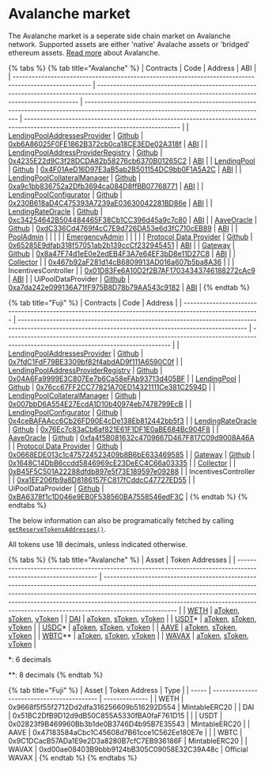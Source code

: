 # Avalanche market

The Avalanche market is a seperate side chain market on Avalanche network. Supported assets are either 'native' Avalache assets or 'bridged' ethereum assets. [Read more](https://www.avax.network) about Avalanche.

{% tabs %}
{% tab title="Avalanche" %}
| Contracts                                                                                              | Code                                                                                                                                                   | Address                                                                                                                                 | ABI                                                                                                                             |
| ------------------------------------------------------------------------------------------------------ | ------------------------------------------------------------------------------------------------------------------------------------------------------ | --------------------------------------------------------------------------------------------------------------------------------------- | ------------------------------------------------------------------------------------------------------------------------------- |
| [LendingPoolAddressesProvider](../the-core-protocol/addresses-provider/)                               | [Github](https://github.com/aave/protocol-v2/blob/Deployment%23001/contracts/protocol/configuration/LendingPoolAddressesProvider.sol)                  | [0xb6A86025F0FE1862B372cb0ca18CE3EDe02A318f](https://snowtrace.io/address/0xb6A86025F0FE1862B372cb0ca18CE3EDe02A318f/contracts#code)    | [ABI](https://api.snowtrace.io/api?module=contract&action=getabi&address=0xb6A86025F0FE1862B372cb0ca18CE3EDe02A318f&format=raw) |
| [LendingPoolAddressProviderRegistry](../the-core-protocol/addresses-provider-registry/)                | [Github](https://github.com/aave/protocol-v2/blob/Deployment%23001/contracts/protocol/configuration/LendingPoolAddressesProviderRegistry.sol)          | [0x4235E22d9C3f28DCDA82b58276cb6370B01265C2](https://snowtrace.io/address/0x4235E22d9C3f28DCDA82b58276cb6370B01265C2/contracts#code)    | [ABI](https://api.snowtrace.io/api?module=contract&action=getabi&address=0x4235E22d9C3f28DCDA82b58276cb6370B01265C2&format=raw) |
| [LendingPool](../the-core-protocol/lendingpool/)                                                       | [Github](https://github.com/aave/protocol-v2/blob/Deployment%23001/contracts/protocol/lendingpool/LendingPool.sol)                                     | [0x4F01AeD16D97E3aB5ab2B501154DC9bb0F1A5A2C](https://snowtrace.io/address/0x4F01AeD16D97E3aB5ab2B501154DC9bb0F1A5A2C/contracts#code)    | [ABI](https://api.snowtrace.io/api?module=contract&action=getabi&address=0x4F01AeD16D97E3aB5ab2B501154DC9bb0F1A5A2C&format=raw) |
| [LendingPoolCollateralManager](../the-core-protocol/protocol-overview.md#lendingpoolcollateralmanager) | [Github](https://github.com/aave/protocol-v2/blob/Deployment%23001/contracts/protocol/lendingpool/LendingPoolCollateralManager.sol)                    | [0xa9c1bb836752a2Dfb3694ca084D8ffBB07768771](https://snowtrace.io/address/0xa9c1bb836752a2Dfb3694ca084D8ffBB07768771/contracts#code)    | [ABI](https://api.snowtrace.io/api?module=contract&action=getabi&address=0xa9c1bb836752a2Dfb3694ca084D8ffBB07768771&format=raw) |
| [LendingPoolConfigurator](../the-core-protocol/protocol-overview.md#lending-pool-configurator)         | [Github](https://github.com/aave/protocol-v2/blob/Deployment%23001/contracts/protocol/lendingpool/LendingPoolConfigurator.sol)                         | [0x230B618aD4C475393A7239aE03630042281BD86e](https://snowtrace.io/address/0x230B618aD4C475393A7239aE03630042281BD86e/contracts#code)    | [ABI](https://api.snowtrace.io/api?module=contract&action=getabi&address=0xc7938af7ec68c3d5ac3a396e28661b3e366b8fcf&format=raw) |
| [LendingRateOracle](../the-core-protocol/protocol-overview.md#interest-rate-strategy)                  | [Github](https://github.com/aave/protocol-v2/blob/Deployment%23001/contracts/mocks/oracle/LendingRateOracle.sol)                                       | [0xc34254642B504484465F38Cb1CC396d45a9c7c80](https://snowtrace.io/address/0xc34254642B504484465F38Cb1CC396d45a9c7c80/contracts#code)    | [ABI](https://api.snowtrace.io/api?module=contract&action=getabi&address=0xc34254642B504484465F38Cb1CC396d45a9c7c80&format=raw) |
| [AaveOracle](../the-core-protocol/price-oracle/)                                                       | [Github](https://github.com/aave/protocol-v2/blob/Deployment%23001/contracts/misc/AaveOracle.sol)                                                      | [0xdC336Cd4769f4cC7E9d726DA53e6d3fC710cEB89](https://snowtrace.io/address/0xdC336Cd4769f4cC7E9d726DA53e6d3fC710cEB89/contracts#code)    | [ABI](https://api.snowtrace.io/api?module=contract&action=getabi&address=0xdC336Cd4769f4cC7E9d726DA53e6d3fC710cEB89&format=raw) |
| [PoolAdmin](../the-core-protocol/addresses-provider/#getpooladmin)                                     |                                                                                                                                                        |                                                                                                                                         |                                                                                                                                 |
| [EmergencyAdmin](../the-core-protocol/addresses-provider/#getpoolemergencyadmin)                       |                                                                                                                                                        |                                                                                                                                         |                                                                                                                                 |
| [Protocol Data Provider](../the-core-protocol/protocol-data-provider/)                                 | [Github](https://github.com/aave/protocol-v2/blob/Deployment%23001/contracts/misc/AaveProtocolDataProvider.sol)                                        | [0x65285E9dfab318f57051ab2b139ccCf232945451](https://snowtrace.io/address/0x65285E9dfab318f57051ab2b139ccCf232945451/contracts#code)    | [ABI](https://api.snowtrace.io/api?module=contract&action=getabi&address=0x65285E9dfab318f57051ab2b139ccCf232945451&format=raw) |
| [Gateway](../the-core-protocol/weth-gateway.md)                                                        | [Github](https://github.com/aave/protocol-v2/blob/Deployment%23001/contracts/misc/WETHGateway.sol)                                                     | [0x8a47F74d1eE0e2edEB4F3A7e64EF3bD8e11D27C8](https://snowtrace.io/address/0x8a47F74d1eE0e2edEB4F3A7e64EF3bD8e11D27C8/contracts#code)    | [ABI](https://api.snowtrace.io/api?module=contract&action=getabi&address=0x8a47F74d1eE0e2edEB4F3A7e64EF3bD8e11D27C8&format=raw) |
| [Collector](https://docs.aave.com/risk/asset-risk/risk-parameters#reserve-factor)                      |                                                                                                                                                        | [0x467b92aF281d14cB6809913AD016a607b5ba8A36](https://snowtrace.io/address/0x467b92aF281d14cB6809913AD016a607b5ba8A36/contracts#code)    |                                                                                                                                 |
| IncentivesController                                                                                   |                                                                                                                                                        | [0x01D83Fe6A10D2f2B7AF17034343746188272cAc9](https://snowtrace.io/address/0x01D83Fe6A10D2f2B7AF17034343746188272cAc9/contracts#code)    | [ABI](https://api.snowtrace.io/api?module=contract&action=getabi&address=0x198a4a8ece13dfa29f5b37f5a5a3683a02185757&format=raw) |
| UiPoolDataProvider                                                                                     | [Github](https://github.com/aave/protocol-v2/blob/Deployment%23001/contracts/misc/UiPoolDataProvider.sol)                                              | [0xa7da242e099136A71fF975B8D78b79AA543c9182](https://snowtrace.io/address/0xa7da242e099136A71fF975B8D78b79AA543c9182/contracts#code)    | [ABI](https://api.snowtrace.io/api?module=contract&action=getabi&address=0xa7da242e099136A71fF975B8D78b79AA543c9182&format=raw) |
{% endtab %}

{% tab title="Fuji" %}
| Contracts                                                                                              | Code                                                                                                                                                   | Address                                                                                                                            |
| ------------------------------------------------------------------------------------------------------ | ------------------------------------------------------------------------------------------------------------------------------------------------------ | ---------------------------------------------------------------------------------------------------------------------------------- |
| [LendingPoolAddressesProvider](../the-core-protocol/addresses-provider/)                               | [Github](https://github.com/aave/protocol-v2/blob/Deployment%23001/contracts/protocol/configuration/LendingPoolAddressesProvider.sol)                  | [0x7fdC1FdF79BE3309bf82f4abdAD9f111A6590C0f](https://testnet.snowtrace.io/address/0x7fdC1FdF79BE3309bf82f4abdAD9f111A6590C0f#code) |
| [LendingPoolAddressProviderRegistry](../the-core-protocol/addresses-provider-registry/)                | [Github](https://github.com/aave/protocol-v2/blob/Deployment%23001/contracts/protocol/configuration/LendingPoolAddressesProviderRegistry.sol)          | [0x04A6Fa9999E3C807Ee7b6Ca58eFAb93713d405BF](https://testnet.snowtrace.io/address/0x04A6Fa9999E3C807Ee7b6Ca58eFAb93713d405BF#code) |
| [LendingPool](../the-core-protocol/lendingpool/)                                                       | [Github](https://github.com/aave/protocol-v2/blob/Deployment%23001/contracts/protocol/lendingpool/LendingPool.sol)                                     | [0x76cc67FF2CC77821A70ED14321111Ce381C2594D](https://testnet.snowtrace.io/address/0x76cc67FF2CC77821A70ED14321111Ce381C2594D#code) |
| [LendingPoolCollateralManager](../the-core-protocol/protocol-overview.md#lendingpoolcollateralmanager) | [Github](https://github.com/aave/protocol-v2/blob/Deployment%23001/contracts/protocol/lendingpool/LendingPoolCollateralManager.sol)                    | [0x007bbD6A554E27EcdA1D10b40974eb7478799EcB](https://testnet.snowtrace.io/address/0x007bbD6A554E27EcdA1D10b40974eb7478799EcB#code) |
| [LendingPoolConfigurator](../the-core-protocol/protocol-overview.md#lending-pool-configurator)         | [Github](https://github.com/aave/protocol-v2/blob/Deployment%23001/contracts/protocol/lendingpool/LendingPoolConfigurator.sol)                         | [0x4ceBAFAAcc6Cb26FD90E4cDe138Eb812442bb5f3](https://testnet.snowtrace.io/address/0x4ceBAFAAcc6Cb26FD90E4cDe138Eb812442bb5f3#code) |
| [LendingRateOracle](../the-core-protocol/protocol-overview.md#interest-rate-strategy)                  | [Github](https://github.com/aave/protocol-v2/blob/Deployment%23001/contracts/mocks/oracle/LendingRateOracle.sol)                                       | [0x76Ec7c83aCb6af821E61F1DF1E0aBE684Bc904F8](https://testnet.snowtrace.io/address/0x76Ec7c83aCb6af821E61F1DF1E0aBE684Bc904F8#code) |
| [AaveOracle](../the-core-protocol/price-oracle/)                                                       | [Github](https://github.com/aave/protocol-v2/blob/Deployment%23001/contracts/misc/AaveOracle.sol)                                                      | [0xfa4f5B081632c4709667D467F817C09d9008A46A](https://testnet.snowtrace.io/address/0xfa4f5B081632c4709667D467F817C09d9008A46A#code) |
| [Protocol Data Provider](../the-core-protocol/protocol-data-provider/)                                 | [Github](https://github.com/aave/protocol-v2/blob/Deployment%23001/contracts/misc/AaveProtocolDataProvider.sol)                                        | [0x0668EDE013c1c475724523409b8B6bE633469585](https://testnet.snowtrace.io/address/0x0668EDE013c1c475724523409b8B6bE633469585#code) |
| [Gateway](../the-core-protocol/weth-gateway.md)                                                        | [Github](https://github.com/aave/protocol-v2/blob/Deployment%23001/contracts/misc/WETHGateway.sol)                                                     | [0x1648C14DbB6ccdd5846969cE23DeEC4C66a03335](https://testnet.snowtrace.io/address/0x1648C14DbB6ccdd5846969cE23DeEC4C66a03335#code) |
| [Collector](https://docs.aave.com/risk/asset-risk/risk-parameters#reserve-factor)                      |                                                                                                                                                        | [0xB45F5C501A22288dfdb897e5f73E189597e09288](https://testnet.snowtrace.io/address/0xB45F5C501A22288dfdb897e5f73E189597e09288#code) |
| IncentivesController                                                                                   |                                                                                                                                                        | [0xa1EF206fb9a8D8186157FC817fCddcC47727ED55](https://testnet.snowtrace.io/address/0xa1EF206fb9a8D8186157FC817fCddcC47727ED55#code) |
| UiPoolDataProvider                                                                                     | [Github](https://github.com/aave/protocol-v2/blob/Deployment%23001/contracts/misc/UiPoolDataProvider.sol)                                              | [0xBA6378f1c1D046e9EB0F538560BA7558546edF3C](https://testnet.snowtrace.io/address/0xBA6378f1c1D046e9EB0F538560BA7558546edF3C#code) |
{% endtab %}
{% endtabs %}

The below information can also be programatically fetched by calling [`getReserveTokensAddresses()`](../the-core-protocol/protocol-data-provider/#getreservetokensaddresses).

All tokens use 18 decimals, unless indicated otherwise.

{% tabs %}
{% tab title="Avalanche" %}
| Asset                                                                                                            | Token Addresses                                                                                                                                                                                                                                                                                                                                 |
| ---------------------------------------------------------------------------------------------------------------- | ----------------------------------------------------------------------------------------------------------------------------------------------------------------------------------------------------------------------------------------------------------------------------------------------------------------------------------------------- |
| [WETH](https://cchain.explorer.avax.network/address/0x49D5c2BdFfac6CE2BFdB6640F4F80f226bc10bAB/transactions)     | [aToken](https://cchain.explorer.avax.network/address/0x53f7c5869a859F0AeC3D334ee8B4Cf01E3492f21/transactions), [sToken](https://cchain.explorer.avax.network/address/0x60F6A45006323B97d97cB0a42ac39e2b757ADA63/transactions), [vToken](https://cchain.explorer.avax.network/address/0x4e575CacB37bc1b5afEc68a0462c4165A5268983/transactions)  |
| [DAI](https://cchain.explorer.avax.network/address/0xd586E7F844cEa2F87f50152665BCbc2C279D8d70/transactions)      | [aToken](https://cchain.explorer.avax.network/address/0x47AFa96Cdc9fAb46904A55a6ad4bf6660B53c38a/transactions), [sToken](https://cchain.explorer.avax.network/address/0x3676E4EE689D527dDb89812B63fAD0B7501772B3/transactions), [vToken](https://cchain.explorer.avax.network/address/0x1852DC24d1a8956a0B356AA18eDe954c7a0Ca5ae/transactions)  |
| [USDT](https://cchain.explorer.avax.network/address/0xc7198437980c041c805A1EDcbA50c1Ce5db95118/transactions)\*   | [aToken](https://cchain.explorer.avax.network/address/0x532E6537FEA298397212F09A61e03311686f548e/transactions), [sToken](https://cchain.explorer.avax.network/address/0x9c7B81A867499B7387ed05017a13d4172a0c17bF/transactions), [vToken](https://cchain.explorer.avax.network/address/0xfc1AdA7A288d6fCe0d29CcfAAa57Bc9114bb2DbE/transactions)  |
| [USDC](https://cchain.explorer.avax.network/address/0xA7D7079b0FEaD91F3e65f86E8915Cb59c1a4C664/transactions)\*   | [aToken](https://cchain.explorer.avax.network/address/0x46A51127C3ce23fb7AB1DE06226147F446e4a857/transactions), [sToken](https://cchain.explorer.avax.network/address/0x5B14679135dbE8B02015ec3Ca4924a12E4C6C85a/transactions), [vToken](https://cchain.explorer.avax.network/address/0x848c080d2700CBE1B894a3374AD5E887E5cCb89c/transactions)  |
| [AAVE](https://cchain.explorer.avax.network/address/0x63a72806098Bd3D9520cC43356dD78afe5D386D9/transactions)     | [aToken](https://cchain.explorer.avax.network/address/0xD45B7c061016102f9FA220502908f2c0f1add1D7/transactions), [sToken](https://cchain.explorer.avax.network/address/0x66904E4F3f44e3925D22ceca401b6F2DA085c98f/transactions), [vToken](https://cchain.explorer.avax.network/address/0x8352E3fd18B8d84D3c8a1b538d788899073c7A8E/transactions)  |
| [WBTC](https://cchain.explorer.avax.network/address/0x50b7545627a5162F82A992c33b87aDc75187B218/transactions)\*\* | [aToken](https://cchain.explorer.avax.network/address/0x686bEF2417b6Dc32C50a3cBfbCC3bb60E1e9a15D/transactions), [sToken](https://cchain.explorer.avax.network/address/0x3484408989985d68C9700dc1CFDFeAe6d2f658CF/transactions), [vToken](https://cchain.explorer.avax.network/address/0x2dc0E35eC3Ab070B8a175C829e23650Ee604a9eB/transactions)  |
| [WAVAX](https://cchain.explorer.avax.network/address/0xB31f66AA3C1e785363F0875A1B74E27b85FD66c7/transactions)    | [aToken](https://cchain.explorer.avax.network/address/0xDFE521292EcE2A4f44242efBcD66Bc594CA9714B/transactions), [sToken](https://cchain.explorer.avax.network/address/0x2920CD5b8A160b2Addb00Ec5d5f4112255d4ae75/transactions), [vToken](https://cchain.explorer.avax.network/address/0x66A0FE52Fb629a6cB4D10B8580AFDffE888F5Fd4/transactions)  |

\*: 6 decimals

\*\*: 8 decimals
{% endtab %}

{% tab title="Fuji" %}
| Asset | Token Address                              | Type           |
| ----- | ------------------------------------------ | -------------- |
| WETH  | 0x9668f5f55f2712Dd2dfa316256609b516292D554 | MintableERC20  |
| DAI   | 0x51BC2DfB9D12d9dB50C855A5330fBA0faF761D15 |                |
| USDT  | 0x02823f9B469960Bb3b1de0B3746D4b95B7E35543 | MintableERC20  |
| AAVE  | 0x47183584aCbc1C45608d7B61cce1C562Ee180E7e |                |
| WBTC  | 0x9C1DCacB57ADa1E9e2D3a8280B7cfC7EB936186F | MintableERC20  |
| WAVAX | 0xd00ae08403B9bbb9124bB305C09058E32C39A48c | Official WAVAX |
{% endtab %}
{% endtabs %}
